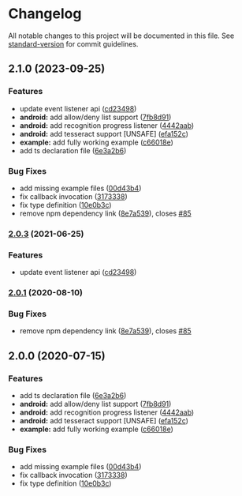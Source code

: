 # Changelog

All notable changes to this project will be documented in this file. See [standard-version](https://github.com/conventional-changelog/standard-version) for commit guidelines.

## 2.1.0 (2023-09-25)


### Features

* update event listener api ([cd23498](https://github.com/jonathanpalma/react-native-tesseract-ocr/commit/cd2349857e524cec4a81b64882010daf493a92f5))
* **android:** add allow/deny list support ([7fb8d91](https://github.com/jonathanpalma/react-native-tesseract-ocr/commit/7fb8d919c3b80aaddb8fde24d4d42597c4cc06a8))
* **android:** add recognition progress listener ([4442aab](https://github.com/jonathanpalma/react-native-tesseract-ocr/commit/4442aabbd8570a638aa08f68d5e1faa157a7c06d))
* **android:** add tesseract support [UNSAFE] ([efa152c](https://github.com/jonathanpalma/react-native-tesseract-ocr/commit/efa152cc9811ac275beefc3dc3f3a4a48f2c95b1))
* **example:** add fully working example ([c66018e](https://github.com/jonathanpalma/react-native-tesseract-ocr/commit/c66018e72ef784852c55c98b70e5d03fd92c1513))
* add ts declaration file ([6e3a2b6](https://github.com/jonathanpalma/react-native-tesseract-ocr/commit/6e3a2b679e861ec5b55a8e9a6f077e0a9edd3dff))


### Bug Fixes

* add missing example files ([00d43b4](https://github.com/jonathanpalma/react-native-tesseract-ocr/commit/00d43b411cd7ef33a6e524f05b334145b5b6d2f2))
* fix callback invocation ([3173338](https://github.com/jonathanpalma/react-native-tesseract-ocr/commit/3173338126f0d8e51cc2261b8510a8c2d4bff53e))
* fix type definition ([10e0b3c](https://github.com/jonathanpalma/react-native-tesseract-ocr/commit/10e0b3ca6632775e365b9b239ef50d0d6c414b27))
* remove npm dependency link ([8e7a539](https://github.com/jonathanpalma/react-native-tesseract-ocr/commit/8e7a53990c52c0c983c3cce5d2d8b45e0395b5ab)), closes [#85](https://github.com/jonathanpalma/react-native-tesseract-ocr/issues/85)

### [2.0.3](https://github.com/jonathanpalma/react-native-tesseract-ocr/compare/v2.0.1...v2.0.3) (2021-06-25)


### Features

* update event listener api ([cd23498](https://github.com/jonathanpalma/react-native-tesseract-ocr/commit/cd2349857e524cec4a81b64882010daf493a92f5))

### [2.0.1](https://github.com/jonathanpalma/react-native-tesseract-ocr/compare/v2.0.0...v2.0.1) (2020-08-10)


### Bug Fixes

* remove npm dependency link ([8e7a539](https://github.com/jonathanpalma/react-native-tesseract-ocr/commit/8e7a53990c52c0c983c3cce5d2d8b45e0395b5ab)), closes [#85](https://github.com/jonathanpalma/react-native-tesseract-ocr/issues/85)

## 2.0.0 (2020-07-15)


### Features

* add ts declaration file ([6e3a2b6](https://github.com/jonathanpalma/react-native-tesseract-ocr/commit/6e3a2b679e861ec5b55a8e9a6f077e0a9edd3dff))
* **android:** add allow/deny list support ([7fb8d91](https://github.com/jonathanpalma/react-native-tesseract-ocr/commit/7fb8d919c3b80aaddb8fde24d4d42597c4cc06a8))
* **android:** add recognition progress listener ([4442aab](https://github.com/jonathanpalma/react-native-tesseract-ocr/commit/4442aabbd8570a638aa08f68d5e1faa157a7c06d))
* **android:** add tesseract support [UNSAFE] ([efa152c](https://github.com/jonathanpalma/react-native-tesseract-ocr/commit/efa152cc9811ac275beefc3dc3f3a4a48f2c95b1))
* **example:** add fully working example ([c66018e](https://github.com/jonathanpalma/react-native-tesseract-ocr/commit/c66018e72ef784852c55c98b70e5d03fd92c1513))


### Bug Fixes

* add missing example files ([00d43b4](https://github.com/jonathanpalma/react-native-tesseract-ocr/commit/00d43b411cd7ef33a6e524f05b334145b5b6d2f2))
* fix callback invocation ([3173338](https://github.com/jonathanpalma/react-native-tesseract-ocr/commit/3173338126f0d8e51cc2261b8510a8c2d4bff53e))
* fix type definition ([10e0b3c](https://github.com/jonathanpalma/react-native-tesseract-ocr/commit/10e0b3ca6632775e365b9b239ef50d0d6c414b27))
